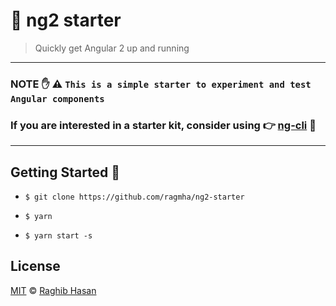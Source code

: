 # 🦄 ng2 starter
> Quickly get Angular 2 up and running

---
### NOTE ✋ ⚠️ `This is a simple starter to experiment and test Angular components`

### If you are interested in a starter kit, consider using 👉 [ng-cli](https://cli.angular.io/) 🎉
---


## Getting Started 🚀

* ```$ git clone https://github.com/ragmha/ng2-starter```

* ```$ yarn```

* ```$ yarn start -s```


## License
[MIT](./license) © [Raghib Hasan](http://raghibm.com/)

